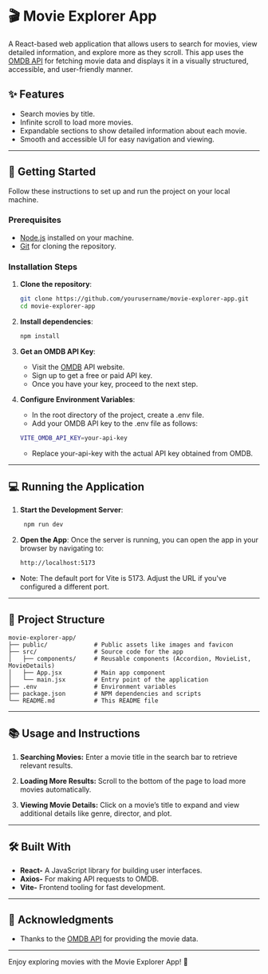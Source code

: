# 🎬 Movie Explorer App

A React-based web application that allows users to search for movies, view detailed information, and explore more as they scroll. This app uses the [OMDB API](https://www.omdbapi.com/) for fetching movie data and displays it in a visually structured, accessible, and user-friendly manner.

## ✨ Features

- Search movies by title.
- Infinite scroll to load more movies.
- Expandable sections to show detailed information about each movie.
- Smooth and accessible UI for easy navigation and viewing.

---

## 🚀 Getting Started

Follow these instructions to set up and run the project on your local machine.

### Prerequisites

- [Node.js](https://nodejs.org/) installed on your machine.
- [Git](https://git-scm.com/) for cloning the repository.

### Installation Steps

1. **Clone the repository**:
   ```bash
   git clone https://github.com/yourusername/movie-explorer-app.git
   cd movie-explorer-app

2. **Install dependencies**:
    ```bash
    npm install
    ```
    
3. **Get an OMDB API Key**:
    - Visit the [OMDB](https://www.omdbapi.com/) API website.
    - Sign up to get a free or paid API key.
    - Once you have your key, proceed to the next step.

4. **Configure Environment Variables**:
    - In the root directory of the project, create a .env file.
    - Add your OMDB API key to the .env file as follows: <br>
    ```bash
    VITE_OMDB_API_KEY=your-api-key
    ```
    - Replace your-api-key with the actual API key obtained from OMDB.
  
---

## 💻 Running the Application

1. **Start the Development Server**:
    ```bash
     npm run dev
    ```

2. **Open the App**:
    Once the server is running, you can open the app in your browser by navigating to:
    ```bash
   http://localhost:5173
    ```
  - Note: The default port for Vite is 5173. Adjust the URL if you've configured a different port.

---

## 📂 Project Structure
```
movie-explorer-app/
├── public/             # Public assets like images and favicon
├── src/                # Source code for the app
│   ├── components/     # Reusable components (Accordion, MovieList, MovieDetails)
│   ├── App.jsx         # Main app component
│   └── main.jsx        # Entry point of the application
├── .env                # Environment variables
├── package.json        # NPM dependencies and scripts
└── README.md           # This README file
```

---

## 📚 Usage and Instructions

1. **Searching Movies:** Enter a movie title in the search bar to retrieve relevant results.

2. **Loading More Results:** Scroll to the bottom of the page to load more movies automatically.

3. **Viewing Movie Details:** Click on a movie’s title to expand and view additional details like genre, director, and plot.

---

## 🛠️ Built With

- **React-** A JavaScript library for building user interfaces.
- **Axios-** For making API requests to OMDB.
- **Vite-** Frontend tooling for fast development.

---

## 🌟 Acknowledgments
- Thanks to the [OMDB API](https://www.omdbapi.com/) for providing the movie data.

---
Enjoy exploring movies with the Movie Explorer App! 🎥
